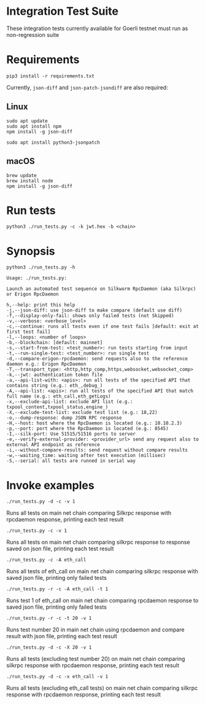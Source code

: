 # Integration Test Suite

These integration tests currently available for Goerli testnet must run as non-regression suite

# Requirements

```
pip3 install -r requirements.txt
```

Currently, `json-diff` and `json-patch-jsondiff` are also required:

## Linux
```
sudo apt update
sudo apt install npm
npm install -g json-diff

sudo apt install python3-jsonpatch
```

## macOS
```
brew update
brew install node
npm install -g json-diff
```

# Run tests

```
python3 ./run_tests.py -c -k jwt.hex -b <chain>
```

# Synopsis

```
python3 ./run_tests.py -h

Usage: ./run_tests.py:

Launch an automated test sequence on Silkworm RpcDaemon (aka Silkrpc) or Erigon RpcDaemon

h,--help: print this help
-j,--json-diff: use json-diff to make compare (default use diff)
-f,--display-only-fail: shows only failed tests (not Skipped)
-v,--verbose: <verbose_level>
-c,--continue: runs all tests even if one test fails [default: exit at first test fail]
-l,--loops: <number of loops>
-b,--blockchain: [default: mainnet]
-s,--start-from-test: <test_number>: run tests starting from input
-t,--run-single-test: <test_number>: run single test
-d,--compare-erigon-rpcdaemon: send requests also to the reference daemon e.g.: Erigon RpcDaemon
-T,--transport_type: <http,http_comp,https,websocket,websocket_comp>
-k,--jwt: authentication token file
-a,--api-list-with: <apis>: run all tests of the specified API that contains string (e.g.: eth_,debug_)
-A,--api-list: <apis>: run all tests of the specified API that match full name (e.g.: eth_call,eth_getLogs)
-x,--exclude-api-list: exclude API list (e.g.: txpool_content,txpool_status,engine_)
-X,--exclude-test-list: exclude test list (e.g.: 18,22)
-o,--dump-response: dump JSON RPC response
-H,--host: host where the RpcDaemon is located (e.g.: 10.10.2.3)
-p,--port: port where the RpcDaemon is located (e.g.: 8545)
-I,--silk-port: Use 51515/51516 ports to server
-e,--verify-external-provider: <provider_url> send any request also to external API endpoint as reference
-i,--without-compare-results: send request without compare results
-w,--waiting_time: waiting after test execution (millisec)
-S,--serial: all tests are runned in serial way

```

# Invoke examples

```
./run_tests.py -d -c -v 1
```

Runs all tests on main net chain comparing Silkrpc response with rpcdaemon response, printing each test result

```
./run_tests.py -c -v 1
```

Runs all tests on main net chain comparing silkrpc response to response saved on json file, printing each test result

```
./run_tests.py -c -A eth_call
```

Runs all tests of eth_call on main net chain comparing silkrpc response with saved json file, printing only failed tests

```
./run_tests.py -r -c -A eth_call -t 1
```

Runs test 1 of eth_call on main net chain comparing rpcdaemon response to saved json file, printing only failed tests

```
./run_tests.py -r -c -t 20 -v 1
```

Runs test number 20 in main net chain using rpcdaemon and compare result with json file, printing each test result

```
./run_tests.py -d -c -X 20 -v 1
```

Runs all tests (excluding test number 20) on main net chain comparing silkrpc response with rpcdaemon response, printing each test result

```
./run_tests.py -d -c -x eth_call -v 1
```


Runs all tests (excluding eth_call tests) on main net chain comparing silkrpc response with rpcdaemon response, printing each test result

